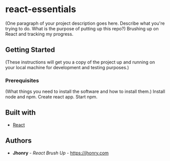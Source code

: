 # react-essentials
(One paragraph of your project description goes here. Describe what you're trying to do. What is the purpose of putting up this repo?)
Brushing up on React and tracking my progress. 

## Getting Started
(These instructions will get you a copy of the project up and running on your local machine for development and testing purposes.)

### Prerequisites
(What things you need to install the software and how to install them.)
Install node and npm.
Create react app.
Start npm.

## Built with
* [React](https://reactjs.org/) 

## Authors
* **Jhonry** - *React Brush Up* - https://jhonry.com
